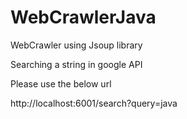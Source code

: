 # WebCrawlerJava
WebCrawler using Jsoup library

Searching a string in google API

Please use the below url

http://localhost:6001/search?query=java
